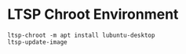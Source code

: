 # LTSP Chroot Environment

```text
ltsp-chroot -m apt install lubuntu-desktop
ltsp-update-image

```

